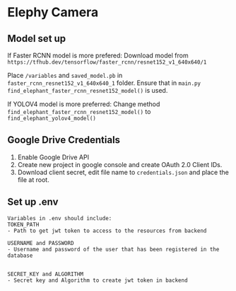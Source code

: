 # Elephy Camera

## Model set up
If Faster RCNN model is more prefered:
Download model from
```https://tfhub.dev/tensorflow/faster_rcnn/resnet152_v1_640x640/1```

Place `/variables` and `saved_model.pb` in `faster_rcnn_resnet152_v1_640x640_1` folder.
Ensure that in `main.py` `find_elephant_faster_rcnn_resnet152_model()` is used.

If YOLOV4 model is more preferred:
Change method `find_elephant_faster_rcnn_resnet152_model()` to `find_elephant_yolov4_model()`


## Google Drive Credentials
1. Enable Google Drive API
2. Create new project in google console and create OAuth 2.0 Client IDs.
3. Download client secret, edit file name to `credentials.json` and place the file at root.

## Set up .env
```
Variables in .env should include:
TOKEN_PATH
- Path to get jwt token to access to the resources from backend

USERNAME and PASSWORD
- Username and password of the user that has been registered in the database


SECRET_KEY and ALGORITHM
- Secret key and Algorithm to create jwt token in backend
```


